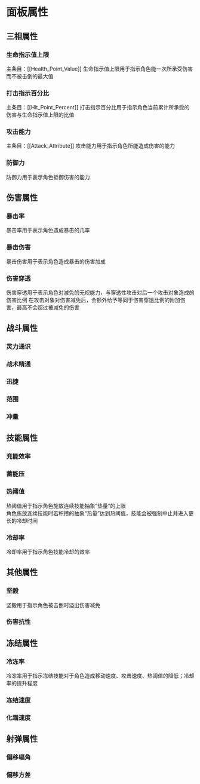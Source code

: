 # 面板属性


## 三相属性

### 生命指示值上限
主条目：[[Health_Point_Value]]
生命指示值上限用于指示角色能一次所承受伤害而不被击倒的最大值
### 打击指示百分比
主条目：[[Hit_Point_Percent]]
打击指示百分比用于指示角色当前累计所承受的伤害与生命指示值上限的比值
### 攻击能力
主条目：[[Attack_Attribute]]
攻击能力用于指示角色所能造成伤害的能力

### 防御力
防御力用于表示角色抵御伤害的能力

## 伤害属性

### 暴击率
暴击率用于表示角色造成暴击的几率

### 暴击伤害
暴击伤害用于表示角色造成暴击的伤害加成

### 伤害穿透
伤害穿透用于表示角色对减免的无视能力，与穿透性攻击对后一个攻击对象造成的伤害比例
在攻击对象对伤害减免后，会额外给予等同于伤害穿透比例的附加伤害，最高不会超过被减免的伤害

## 战斗属性

### 灵力通识

### 战术精通

### 迅捷

### 范围

### 冲量

## 技能属性

### 充能效率

### 蓄能压

### 热阈值
热阈值用于指示角色施放连续技能抽象“热量”的上限  
角色施放连续技能时若积攒的抽象“热量”达到热阈值，技能会被强制中止并进入更长的冷却时间

### 冷却率
冷却率用于指示角色技能冷却的效率

## 其他属性

### 坚毅
坚毅用于指示角色被击倒时溢出伤害减免

### 伤害抗性

## 冻结属性

### 冷冻率
冷冻率用于指示冻结技能对于角色造成移动速度、攻击速度、热阈值的降低；冷却率的提升程度

### 冻结速度

### 化霜速度

## 射弹属性

### 偏移辐角

### 偏移方差